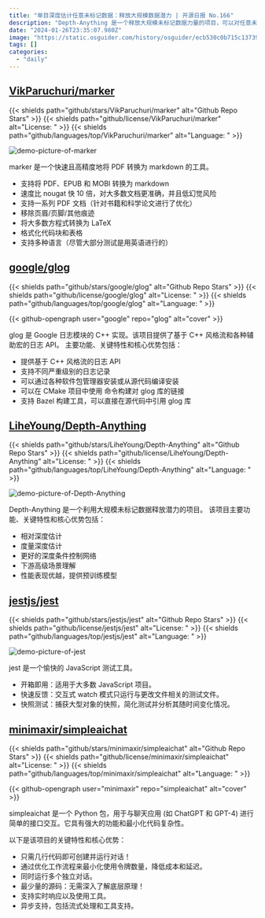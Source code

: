 ```yaml
---
title: "单目深度估计任意未标记数据：释放大规模数据潜力 | 开源日报 No.166"
description: "Depth-Anything 是一个释放大规模未标记数据力量的项目，可以对任意未标记数据进行单目深度估计。"
date: "2024-01-26T23:35:07.980Z"
image: "https://static.osguider.com/history/osguider/ecb530c0b715c1373947d174004cbf65.png"
tags: []
categories:
  - "daily"
---
```


## [VikParuchuri/marker](https://github.com/VikParuchuri/marker)

{{< shields path="github/stars/VikParuchuri/marker" alt="Github Repo Stars" >}} {{< shields path="github/license/VikParuchuri/marker" alt="License: " >}} {{< shields path="github/languages/top/VikParuchuri/marker" alt="Language: " >}}

![demo-picture-of-marker](https://static.osguider.com/subject/github/VikParuchuri/marker/23f6198165906f72488e70b378f63e92.png)

marker 是一个快速且高精度地将 PDF 转换为 markdown 的工具。

- 支持将 PDF、EPUB 和 MOBI 转换为 markdown
- 速度比 nougat 快 10 倍，对大多数文档更准确，并且低幻觉风险
- 支持一系列 PDF 文档（针对书籍和科学论文进行了优化）
- 移除页眉/页脚/其他痕迹
- 将大多数方程式转换为 LaTeX
- 格式化代码块和表格
- 支持多种语言（尽管大部分测试是用英语进行的）
  
## [google/glog](https://github.com/google/glog)

{{< shields path="github/stars/google/glog" alt="Github Repo Stars" >}} {{< shields path="github/license/google/glog" alt="License: " >}} {{< shields path="github/languages/top/google/glog" alt="Language: " >}}

{{< github-opengraph user="google" repo="glog" alt="cover" >}}

glog 是 Google 日志模块的 C++ 实现。该项目提供了基于 C++ 风格流和各种辅助宏的日志 API。
主要功能、关键特性和核心优势包括：

- 提供基于 C++ 风格流的日志 API
- 支持不同严重级别的日志记录
- 可以通过各种软件包管理器安装或从源代码编译安装
- 可以在 CMake 项目中使用  命令构建对 glog 库的链接
- 支持 Bazel 构建工具，可以直接在源代码中引用 glog 库
  
## [LiheYoung/Depth-Anything](https://github.com/LiheYoung/Depth-Anything)

{{< shields path="github/stars/LiheYoung/Depth-Anything" alt="Github Repo Stars" >}} {{< shields path="github/license/LiheYoung/Depth-Anything" alt="License: " >}} {{< shields path="github/languages/top/LiheYoung/Depth-Anything" alt="Language: " >}}

![demo-picture-of-Depth-Anything](https://static.osguider.com/subject/github/LiheYoung/Depth-Anything/77bc75716f9cc80feed61a0a75911306.png)

Depth-Anything 是一个利用大规模未标记数据释放潜力的项目。
该项目主要功能、关键特性和核心优势包括：

- 相对深度估计
- 度量深度估计
- 更好的深度条件控制网络
- 下游高级场景理解
- 性能表现优越，提供预训练模型
  
## [jestjs/jest](https://github.com/jestjs/jest)

{{< shields path="github/stars/jestjs/jest" alt="Github Repo Stars" >}} {{< shields path="github/license/jestjs/jest" alt="License: " >}} {{< shields path="github/languages/top/jestjs/jest" alt="Language: " >}}

![demo-picture-of-jest](https://static.osguider.com/subject/github/jestjs/jest/afff597dc7d45677bc0fbf53cd8714fc.png)

jest 是一个愉快的 JavaScript 测试工具。

- 开箱即用：适用于大多数 JavaScript 项目。
- 快速反馈：交互式 watch 模式只运行与更改文件相关的测试文件。
- 快照测试：捕获大型对象的快照，简化测试并分析其随时间变化情况。
  
## [minimaxir/simpleaichat](https://github.com/minimaxir/simpleaichat)

{{< shields path="github/stars/minimaxir/simpleaichat" alt="Github Repo Stars" >}} {{< shields path="github/license/minimaxir/simpleaichat" alt="License: " >}} {{< shields path="github/languages/top/minimaxir/simpleaichat" alt="Language: " >}}

{{< github-opengraph user="minimaxir" repo="simpleaichat" alt="cover" >}}

simpleaichat 是一个 Python 包，用于与聊天应用 (如 ChatGPT 和 GPT-4) 进行简单的接口交互。它具有强大的功能和最小化代码复杂性。

以下是该项目的关键特性和核心优势：

- 只需几行代码即可创建并运行对话！
- 通过优化工作流程来最小化使用令牌数量，降低成本和延迟。
- 同时运行多个独立对话。
- 最少量的源码：无需深入了解底层原理！
- 支持实时响应以及使用工具。
- 异步支持，包括流式处理和工具支持。
  
